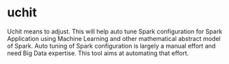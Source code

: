 # uchit
Uchit means to adjust. This will help auto tune Spark configuration for Spark Application using Machine Learning and other mathematical abstract model of Spark.
Auto tuning of Spark configuration is largely a manual effort and need Big Data expertise. This tool aims at automating that effort.
